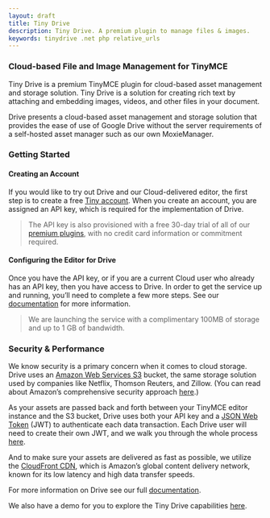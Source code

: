 ```yaml
---
layout: draft
title: Tiny Drive
description: Tiny Drive. A premium plugin to manage files & images.
keywords: tinydrive .net php relative_urls
---
```


### Cloud-based File and Image Management for TinyMCE

Tiny Drive is a premium TinyMCE plugin for cloud-based asset management and storage solution. Tiny Drive is a solution for creating rich text by attaching and embedding images, videos, and other files in your document.

Drive presents a cloud-based asset management and storage solution that provides the ease of use of Google Drive without the server requirements of a self-hosted asset manager such as our own MoxieManager.

### Getting Started

#### Creating an Account

If you would like to try out Drive and our Cloud-delivered editor, the first step is to create a free [Tiny account](https://www.tiny.cloud/download/).  When you create an account, you are assigned an API key, which is required for the implementation of Drive.

> The API key is also provisioned with a free 30-day trial of all of our [premium plugins](https://apps.tiny.cloud/product-category/tiny-cloud-extensions/), with no credit card information or commitment required.

#### Configuring the Editor for Drive

Once you have the API key, or if you are a current Cloud user who already has an API key, then you have access to Drive.  In order to get the service up and running, you’ll need to complete a few more steps. See our [documentation]({{site.baseurl}}/plugins/tinydrive) for more information.

> We are launching the service with a complimentary 100MB of storage and up to 1 GB of bandwidth.

### Security & Performance

We know security is a primary concern when it comes to cloud storage.  Drive uses an [Amazon Web Services S3](https://aws.amazon.com/s3/) bucket, the same storage solution used by companies like Netflix, Thomson Reuters, and Zillow.  (You can read about Amazon’s comprehensive security approach [here](https://aws.amazon.com/security/).)

As your assets are passed back and forth between your TinyMCE editor instance and the S3 bucket, Drive uses both your API key and a [JSON Web Token](https://jwt.io/introduction/) (JWT) to authenticate each data transaction.  Each Drive user will need to create their own JWT, and we walk you through the whole process [here]({{site.baseurl}}/configure/jwt-authentication/).

And to make sure your assets are delivered as fast as possible, we utilize the [CloudFront CDN](https://aws.amazon.com/cloudfront/), which is Amazon’s global content delivery network, known for its low latency and high data transfer speeds.

For more information on Drive see our full [documentation]({{site.baseurl}}/plugins/tinydrive/).

We also have a demo for you to explore the Tiny Drive capabilities [here]({{site.baseurl}}/demo/tiny-drive/).
